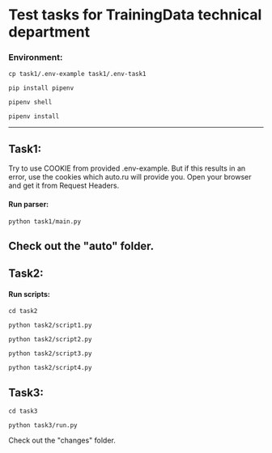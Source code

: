 # Test tasks for TrainingData technical department
### Environment:
```
cp task1/.env-example task1/.env-task1
```
```
pip install pipenv
```
```
pipenv shell
```
```
pipenv install
```
---
## Task1:

Try to use COOKIE from provided .env-example. But if this results in an error, use the cookies which auto.ru will provide you. Open your browser and get it from Request Headers. 

#### Run parser:
```
python task1/main.py
```
Check out the "auto" folder.
---
## Task2:

#### Run scripts:
```
cd task2
```
```
python task2/script1.py
```
```
python task2/script2.py
```
```
python task2/script3.py
```
```
python task2/script4.py
```
## Task3:
```
cd task3
```
```
python task3/run.py
```
Check out the "changes" folder.
